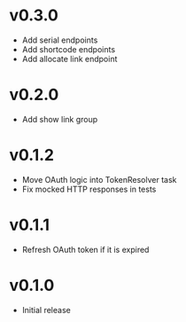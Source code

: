 # v0.3.0 

+ Add serial endpoints
+ Add shortcode endpoints
+ Add allocate link endpoint

# v0.2.0

+ Add show link group

# v0.1.2

+ Move OAuth logic into TokenResolver task
+ Fix mocked HTTP responses in tests

# v0.1.1

+ Refresh OAuth token if it is expired

# v0.1.0

+ Initial release
